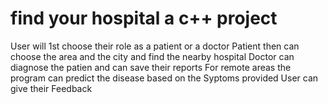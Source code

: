 # find your hospital a c++ project
User will 1st choose their role as a patient or a doctor
Patient then can choose the area and the city and find the nearby hospital
Doctor can diagnose the patien and can save their reports
For remote areas the program can predict the disease based on the Syptoms provided
User can give their Feedback

